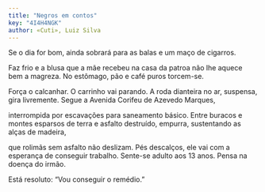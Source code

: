 ```yaml
---
title: "Negros em contos"
key: "4I4H4NGK"
author: «Cuti», Luiz Silva
---
```

<div data-schema-version="8"><p>Se o dia for bom, ainda sobrará para as balas e um maço de cigarros.</p> <p>Faz frio e a blusa que a mãe recebeu na casa da patroa não lhe aquece bem a magreza. No estômago, pão e café puros torcem-se.</p> <p>Força o calcanhar. O carrinho vai parando. A roda dianteira no ar, suspensa, gira livremente. Segue a Avenida Corifeu de Azevedo Marques,</p> <p>interrompida por escavações para saneamento básico. Entre buracos e montes esparsos de terra e asfalto destruído, empurra, sustentando as alças de madeira,</p> <p>que rolimãs sem asfalto não deslizam. Pés descalços, ele vai com a esperança de conseguir trabalho. Sente-se adulto aos 13 anos. Pensa na doença do irmão.</p> <p>Está resoluto: “Vou conseguir o remédio.”</p> </div>